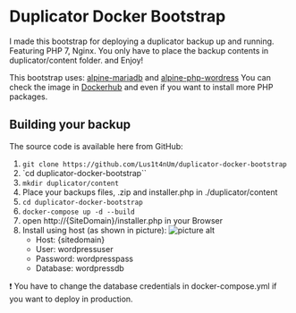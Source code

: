 # Duplicator Docker Bootstrap #
I made this bootstrap for deploying a duplicator backup up and running. Featuring PHP 7, Nginx. You only have to place the backup contents in duplicator/content folder. and Enjoy! 

This bootstrap uses:
[alpine-mariadb](https://github.com/yobasystems/alpine-mariadb) and [alpine-php-wordress](https://github.com/yobasystems/alpine-php-wordpress/releases)
You can check the image in [Dockerhub](https://hub.docker.com/r/yobasystems/alpine-php-wordpress/) and even if you want to install more PHP packages. 

## Building your backup ##

The source code is available here from GitHub:
1. `git clone https://github.com/Lus1t4nUm/duplicator-docker-bootstrap`
2. `cd duplicator-docker-bootstrap``
3. `mkdir duplicator/content`
4. Place your backups files, .zip and installer.php in ./duplicator/content
5. `cd duplicator-docker-bootstrap` 
6. `docker-compose up -d --build`
7. open http://{SiteDomain}/installer.php in your Browser
8. Install using host (as shown in picture):
![picture alt](https://image.ibb.co/dhMKW8/Screen_Shot_2018_07_29_at_21_38_32.png=340 "Database configuration")
    *  Host: {sitedomain} 
    *  User: wordpressuser
    *  Password: wordpresspass
    *  Database: wordpressdb


:exclamation: You have to change the database credentials in docker-compose.yml if you want to deploy in production.


